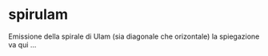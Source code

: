# spirulam
Emissione della spirale di Ulam (sia diagonale che orizontale)
la spiegazione va qui ...
